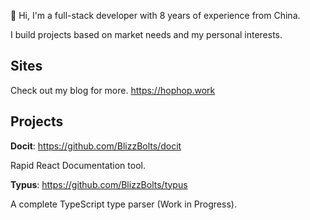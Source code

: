 👋 Hi, I'm a full-stack developer with 8 years of experience from China.

I build projects based on market needs and my personal interests.


## Sites
Check out my blog for more. https://hophop.work


## Projects

**Docit**: https://github.com/BlizzBolts/docit

Rapid React Documentation tool.

**Typus**: https://github.com/BlizzBolts/typus

A complete TypeScript type parser (Work in Progress).

<!---
citrus327/citrus327 is a ✨ special ✨ repository because its `README.md` (this file) appears on your GitHub profile.
You can click the Preview link to take a look at your changes.
--->
